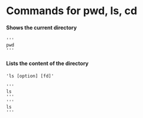 # Commands for pwd, ls, cd 

#### Shows the current directory
    '''
    pwd  
    '''

#### Lists the content of the directory
    'ls [option] [fd]'    
    
    '''
    ls
    '''
    '''
    ls
    '''



